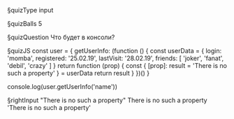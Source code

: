 §quizType
input

§quizBalls
5


§quizQuestion
Что будет в консоли?



§quizJS
const user = {
  getUserInfo: (function () {
    const userData = {
      login: 'momba',
      registered: '25.02.19',
      lastVisit: '28.02.19',
      friends: [
        'joker',
        'fanat',
        'debil',
        'crazy'
      ]
    }
    return function (prop) {
      const { [prop]: result = 'There is no such a property' } = userData
      return result
    }
  })()
}

console.log(user.getUserInfo('name'))



§rightInput
"There is no such a property"
There is no such a property
'There is no such a property'
